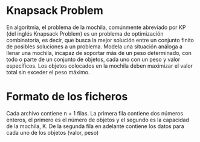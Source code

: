 # Knapsack Problem
En algoritmia, el problema de la mochila, comúnmente abreviado por KP (del inglés Knapsack Problem) es un problema de optimización combinatoria, es decir, que busca la mejor solución entre un conjunto finito de posibles soluciones a un problema. Modela una situación análoga a llenar una mochila, incapaz de soportar más de un peso determinado, con todo o parte de un conjunto de objetos, cada uno con un peso y valor específicos. Los objetos colocados en la mochila deben maximizar el valor total sin exceder el peso máximo.

# Formato de los ficheros
Cada archivo contiene n + 1 filas. La primera fila contiene dos números enteros, el primero es el número de objetos y el segundo es la capacidad de la mochila, K. De la segunda fila en adelante contiene los datos para cada uno de los objetos (valor, peso)
